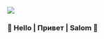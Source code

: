 ![]("https://media.giphy.com/media/R6gvnAxj2ISzJdbA63/giphy.gif")

### 👋 Hello | Привет | Salom 👋
<!--
**robot3human0/robot3human0** is a ✨ _special_ ✨ repository because its `README.md` (this file) appears on your GitHub profile.

Here are some ideas to get you started:

- 🔭 I’m currently working on ...
- 🌱 I’m currently learning ...
- 👯 I’m looking to collaborate on ...
- 🤔 I’m looking for help with ...
- 💬 Ask me about ...
- 📫 How to reach me: ...
- 😄 Pronouns: ...
- ⚡ Fun fact: ...
-->
